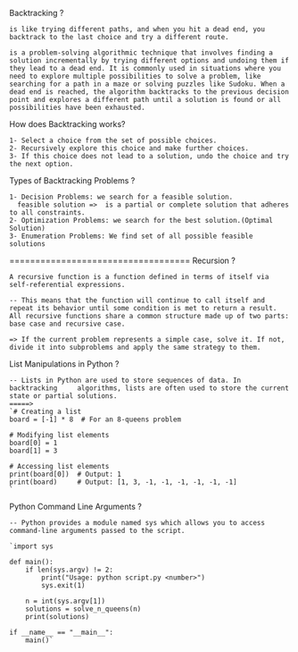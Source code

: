 Backtracking ?

    is like trying different paths, and when you hit a dead end, you backtrack to the last choice and try a different route.

    is a problem-solving algorithmic technique that involves finding a solution incrementally by trying different options and undoing them if they lead to a dead end. It is commonly used in situations where you need to explore multiple possibilities to solve a problem, like searching for a path in a maze or solving puzzles like Sudoku. When a dead end is reached, the algorithm backtracks to the previous decision point and explores a different path until a solution is found or all possibilities have been exhausted.

How does Backtracking works?

    1- Select a choice from the set of possible choices.
    2- Recursively explore this choice and make further choices.
    3- If this choice does not lead to a solution, undo the choice and try the next option.

Types of Backtracking Problems ?

    1- Decision Problems: we search for a feasible solution.
      feasible solution =>  is a partial or complete solution that adheres to all constraints.
    2- Optimization Problems: we search for the best solution.(Optimal Solution)
    3- Enumeration Problems: We find set of all possible feasible solutions

===================================
Recursion ?

    A recursive function is a function defined in terms of itself via self-referential expressions.

    -- This means that the function will continue to call itself and repeat its behavior until some condition is met to return a result. All recursive functions share a common structure made up of two parts: base case and recursive case.

    => If the current problem represents a simple case, solve it. If not, divide it into subproblems and apply the same strategy to them.


List Manipulations in Python ?

    -- Lists in Python are used to store sequences of data. In backtracking     algorithms, lists are often used to store the current state or partial solutions.
    =====> 
    `# Creating a list
    board = [-1] * 8  # For an 8-queens problem

    # Modifying list elements
    board[0] = 1
    board[1] = 3

    # Accessing list elements
    print(board[0])  # Output: 1
    print(board)     # Output: [1, 3, -1, -1, -1, -1, -1, -1]
    `
Python Command Line Arguments ?

    -- Python provides a module named sys which allows you to access command-line arguments passed to the script.

    `import sys

    def main():
        if len(sys.argv) != 2:
            print("Usage: python script.py <number>")
            sys.exit(1)
        
        n = int(sys.argv[1])
        solutions = solve_n_queens(n)
        print(solutions)

    if __name__ == "__main__":
        main()`

    
